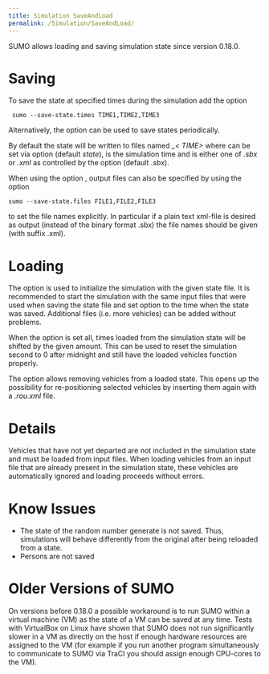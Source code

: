 ```yaml
---
title: Simulation SaveAndLoad
permalink: /Simulation/SaveAndLoad/
---
```


SUMO allows loading and saving simulation state since version 0.18.0.

Saving
======

To save the state at specified times during the simulation add the option

` sumo --save-state.times TIME1,TIME2,TIME3`

Alternatively, the option can be used to save states periodically.

By default the state will be written to files named *<PREFIX>_&lt; TIME&gt;<SUFFIX>* where *<PREFIX>* can be set via option (default *state*), *<TIME>* is the simulation time and *<SUFFIX>* is either one of *.sbx* or *.xml* as controlled by the option (default *.sbx*).

When using the option , output files can also be specified by using the option

`sumo --save-state.files FILE1,FILE2,FILE3 `

to set the file names explicitly. In particular if a plain text xml-file is desired as output (instead of the binary format .sbx) the file names should be given (with suffix .xml).

Loading
=======

The option is used to initialize the simulation with the given state file. It is recommended to start the simulation with the same input files that were used when saving the state file and set option to the time when the state was saved. Additional files (i.e. more vehicles) can be added without problems.

When the option is set all, times loaded from the simulation state will be shifted by the given amount. This can be used to reset the simulation second to 0 after midnight and still have the loaded vehicles function properly.

The option allows removing vehicles from a loaded state. This opens up the possibility for re-positioning selected vehicles by inserting them again with a *.rou.xml* file.

Details
=======

Vehicles that have not yet departed are not included in the simulation state and must be loaded from input files. When loading vehicles from an input file that are already present in the simulation state, these vehicles are automatically ignored and loading proceeds without errors.

Know Issues
===========

-   The state of the random number generate is not saved. Thus, simulations will behave differently from the original after being reloaded from a state.
-   Persons are not saved

Older Versions of SUMO
======================

On versions before 0.18.0 a possible workaround is to run SUMO within a virtual machine (VM) as the state of a VM can be saved at any time. Tests with VirtualBox on Linux have shown that SUMO does not run significantly slower in a VM as directly on the host if enough hardware resources are assigned to the VM (for example if you run another program simultaneously to communicate to SUMO via TraCI you should assign enough CPU-cores to the VM).